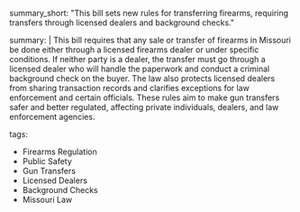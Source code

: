 summary_short: "This bill sets new rules for transferring firearms, requiring transfers through licensed dealers and background checks."

summary: |
  This bill requires that any sale or transfer of firearms in Missouri be done either through a licensed firearms dealer or under specific conditions. If neither party is a dealer, the transfer must go through a licensed dealer who will handle the paperwork and conduct a criminal background check on the buyer. The law also protects licensed dealers from sharing transaction records and clarifies exceptions for law enforcement and certain officials. These rules aim to make gun transfers safer and better regulated, affecting private individuals, dealers, and law enforcement agencies.

tags:
  - Firearms Regulation
  - Public Safety
  - Gun Transfers
  - Licensed Dealers
  - Background Checks
  - Missouri Law
